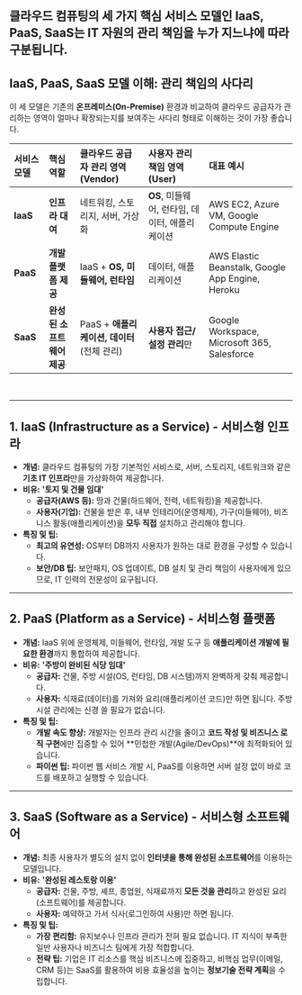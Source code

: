 클라우드 컴퓨팅의 세 가지 핵심 서비스 모델인 **IaaS, PaaS, SaaS**는 IT 자원의 관리 책임을 누가 지느냐에 따라 구분됩니다. 
-----

##  IaaS, PaaS, SaaS 모델 이해: 관리 책임의 사다리

이 세 모델은 기존의 **온프레미스(On-Premise)** 환경과 비교하여 클라우드 공급자가 관리하는 영역이 얼마나 확장되는지를 보여주는 사다리 형태로 이해하는 것이 가장 좋습니다.

| 서비스 모델 | 핵심 역할 | 클라우드 공급자 관리 영역 (Vendor) | 사용자 관리 책임 영역 (User) | 대표 예시 |
| :--- | :--- | :--- | :--- | :--- |
| **IaaS** | **인프라 대여** | 네트워킹, 스토리지, 서버, 가상화 | **OS**, 미들웨어, 런타임, 데이터, 애플리케이션 | AWS EC2, Azure VM, Google Compute Engine |
| **PaaS** | **개발 플랫폼 제공** | IaaS + **OS, 미들웨어, 런타임** | 데이터, 애플리케이션 | AWS Elastic Beanstalk, Google App Engine, Heroku |
| **SaaS** | **완성된 소프트웨어 제공** | PaaS + **애플리케이션, 데이터** (전체 관리) | **사용자 접근/설정 관리**만 | Google Workspace, Microsoft 365, Salesforce |

<br>

-----

## 1\. IaaS (Infrastructure as a Service) - 서비스형 인프라

  * **개념:** 클라우드 컴퓨팅의 가장 기본적인 서비스로, 서버, 스토리지, 네트워크와 같은 **기초 IT 인프라**만을 가상화하여 제공합니다.
  * **비유:** **'토지 및 건물 임대'** 
      * **공급자(AWS 등):** 땅과 건물(하드웨어, 전력, 네트워킹)을 제공합니다.
      * **사용자(기업):** 건물을 받은 후, 내부 인테리어(운영체제), 가구(미들웨어), 비즈니스 활동(애플리케이션)을 **모두 직접** 설치하고 관리해야 합니다.
  * **특징 및 팁:**
      * **최고의 유연성:** OS부터 DB까지 사용자가 원하는 대로 환경을 구성할 수 있습니다.
      * **보안/DB 팁:** 보안패치, OS 업데이트, DB 설치 및 관리 책임이 사용자에게 있으므로, IT 인력의 전문성이 요구됩니다.

-----

## 2\. PaaS (Platform as a Service) - 서비스형 플랫폼

  * **개념:** IaaS 위에 운영체제, 미들웨어, 런타임, 개발 도구 등 **애플리케이션 개발에 필요한 환경**까지 통합하여 제공합니다.
  * **비유:** **'주방이 완비된 식당 임대'** 
      * **공급자:** 건물, 주방 시설(OS, 런타임, DB 시스템)까지 완벽하게 갖춰 제공합니다.
      * **사용자:** 식재료(데이터)를 가져와 요리(애플리케이션 코드)만 하면 됩니다. 주방 시설 관리에는 신경 쓸 필요가 없습니다.
  * **특징 및 팁:**
      * **개발 속도 향상:** 개발자는 인프라 관리 시간을 줄이고 **코드 작성 및 비즈니스 로직 구현**에만 집중할 수 있어 \*\*민첩한 개발(Agile/DevOps)\*\*에 최적화되어 있습니다.
      * **파이썬 팁:** 파이썬 웹 서비스 개발 시, PaaS를 이용하면 서버 설정 없이 바로 코드를 배포하고 실행할 수 있습니다.

-----

## 3\. SaaS (Software as a Service) - 서비스형 소프트웨어

  * **개념:** 최종 사용자가 별도의 설치 없이 **인터넷을 통해 완성된 소프트웨어**를 이용하는 모델입니다.
  * **비유:** **'완성된 레스토랑 이용'**
      * **공급자:** 건물, 주방, 셰프, 종업원, 식재료까지 **모든 것을 관리**하고 완성된 요리(소프트웨어)를 제공합니다.
      * **사용자:** 예약하고 가서 식사(로그인하여 사용)만 하면 됩니다.
  * **특징 및 팁:**
      * **가장 편리함:** 유지보수나 인프라 관리가 전혀 필요 없습니다. IT 지식이 부족한 일반 사용자나 비즈니스 팀에게 가장 적합합니다.
      * **전략 팁:** 기업은 IT 리소스를 핵심 비즈니스에 집중하고, 비핵심 업무(이메일, CRM 등)는 SaaS를 활용하여 비용 효율성을 높이는 **정보기술 전략 계획**을 수립합니다.
